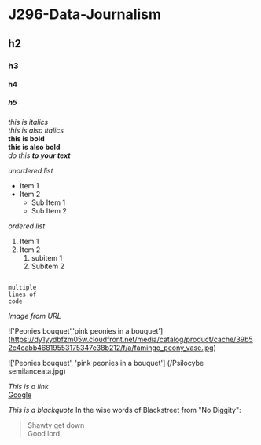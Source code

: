 # J296-Data-Journalism
## h2
### h3
#### h4
##### h5
*this is italics* <br>
_this is also italics_ <br>
**this is bold** <br> <hidden comment>
__this is also bold__ <br>
*do this __to your text__* <br>

*unordered list*
* Item 1
* Item 2
  * Sub Item 1 
  * Sub Item 2
  
*ordered list*
1. Item 1 
2. Item 2
   1. subitem 1
   2. Subitem 2
   
```

multiple
lines of
code

```

*Image from URL*

!['Peonies bouquet','pink peonies in a bouquet']
(https://dy1yydbfzm05w.cloudfront.net/media/catalog/product/cache/39b52c4cabb46819553175347e38b212/f/a/famingo_peony_vase.jpg)

!['Peonies bouquet', 'pink peonies in a bouquet'] (/Psilocybe semilanceata.jpg)

*This is a link* <br>
[Google](https://www.google.com/)

*This is a blackquote*
In the wise words of Blackstreet from "No Diggity":

> Shawty get down<br>
> Good lord


